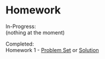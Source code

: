 # Homework

In-Progress:  
(nothing at the moment)

Completed:  
Homework 1 - [Problem Set](hw01.pdf) or [Solution](hw01.ipynb)
